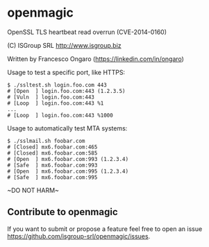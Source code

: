 openmagic
=========

OpenSSL TLS heartbeat read overrun (CVE-2014-0160)

(C) ISGroup SRL http://www.isgroup.biz

Written by Francesco Ongaro (https://linkedin.com/in/ongaro)

Usage to test a specific port, like HTTPS:

```
$ ./ssltest.sh login.foo.com 443
# [Open  ] login.foo.com:443 (1.2.3.5)
# [Vuln  ] login.foo.com:443
# [Loop  ] login.foo.com:443 %1
...
# [Loop  ] login.foo.com:443 %1000
```

Usage to automatically test MTA systems:

```
$ ./sslmail.sh foobar.com
# [Closed] mx6.foobar.com:465
# [Closed] mx6.foobar.com:585
# [Open  ] mx6.foobar.com:993 (1.2.3.4)
# [Safe  ] mx6.foobar.com:993
# [Open  ] mx6.foobar.com:995 (1.2.3.4)
# [Safe  ] mx6.foobar.com:995
```

~DO NOT HARM~

Contribute to openmagic
--------

If you want to submit or propose a feature feel free to open an issue https://github.com/isgroup-srl/openmagic/issues.
